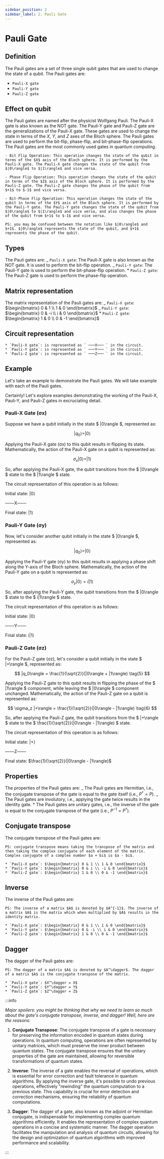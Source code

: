 ```yaml
---
sidebar_position: 2
sidebar_label: 2. Pauli Gate
---
```


# Pauli Gate

## Definition

The Pauli gates are a set of three single qubit gates that are used to change the state of a qubit. The Pauli gates are:
- `Pauli-X gate`
- `Pauli-Y gate`
- `Pauli-Z gate`

## Effect on qubit

The Pauli gates are named after the physicist Wolfgang Pauli. The Pauli-X gate is also known as the NOT gate. The Pauli-Y gate and Pauli-Z gate are the generalizations of the Pauli-X gate. These gates are used to change the state in terms of the $X$, $Y$, and $Z$ axes of the Bloch sphere. The Pauli gates are used to perform the bit-flip, phase-flip, and bit-phase-flip operations. The Pauli gates are the most commonly used gates in quantum computing.

    - Bit Flip Operation: This operation changes the state of the qubit in terms of the $X$ axis of the Bloch sphere. It is performed by the Pauli-X gate. The Pauli-X gate changes the state of the qubit from $|0\rangle$ to $|1\rangle$ and vice versa.

    - Phase Flip Operation: This operation changes the state of the qubit in terms of the $Z$ axis of the Bloch sphere. It is performed by the Pauli-Z gate. The Pauli-Z gate changes the phase of the qubit from $+1$ to $-1$ and vice versa.

    - Bit-Phase Flip Operation: This operation changes the state of the qubit in terms of the $Y$ axis of the Bloch sphere. It is performed by the Pauli-Y gate. The Pauli-Y gate changes the state of the qubit from $|0\rangle$ to $|1\rangle$ and vice versa, and also changes the phase of the qubit from $+1$ to $-1$ and vice versa.

    PS: you may be confused between the notation like $|0\rangle$ and $+1$. $|0\rangle$ represents the state of the qubit, and $+1$ represents the phase of the qubit.

## Types

The Pauli gates are:
_ `Pauli-X gate`: The Pauli-X gate is also known as the NOT gate. It is used to perform the bit-flip operation.
_ `Pauli-Y gate`: The Pauli-Y gate is used to perform the bit-phase-flip operation. \* `Pauli-Z gate`: The Pauli-Z gate is used to perform the phase-flip operation.

## Matrix representation

The matrix representation of the Pauli gates are:
_ `Pauli-X gate`: $\begin{bmatrix} 0 & 1 \\ 1 & 0 \end{bmatrix}$
_ `Pauli-Y gate`: $\begin{bmatrix} 0 & -i \\ i & 0 \end{bmatrix}$ \* `Pauli-Z gate`: $\begin{bmatrix} 1 & 0 \\ 0 & -1 \end{bmatrix}$

## Circuit representation

    * `Pauli-X gate`: is represented as ` ───X─── ` in the circuit.
    * `Pauli-Y gate`: is represented as ` ───Y─── ` in the circuit.
    * `Pauli-Z gate`: is represented as ` ───Z─── ` in the circuit.

## Example

Let's take an example to demonstrate the Pauli gates. We will take example with each of the Pauli gates.

Certainly! Let's explore examples demonstrating the working of the Pauli-X, Pauli-Y, and Pauli-Z gates in excruciating detail.

### Pauli-X Gate (σx)

Suppose we have a qubit initially in the state $ |0\rangle $, represented as:

$$
|q_0\rangle = |0\rangle
\tag{1}
$$

Applying the Pauli-X gate (σx) to this qubit results in flipping its state. Mathematically, the action of the Pauli-X gate on a qubit is represented as:

$$
\sigma_x |0\rangle = |1\rangle
\tag{2}
$$

So, after applying the Pauli-X gate, the qubit transitions from the $ |0\rangle $ state to the $ |1\rangle $ state.

The circuit representation of this operation is as follows:

Initial state: |0⟩

───X───

Final state: |1⟩

### Pauli-Y Gate (σy)

Now, let's consider another qubit initially in the state $ |0\rangle $, represented as:

$$
|q_0\rangle = |0\rangle
\tag{3}
$$

Applying the Pauli-Y gate (σy) to this qubit results in applying a phase shift along the Y-axis of the Bloch sphere. Mathematically, the action of the Pauli-Y gate on a qubit is represented as:

$$
\sigma_y |0\rangle = i|1\rangle
\tag{4}
$$

So, after applying the Pauli-Y gate, the qubit transitions from the $ |0\rangle $ state to the $ i|1\rangle $ state.

The circuit representation of this operation is as follows:

Initial state: |0⟩

───Y───

Final state: i|1⟩

### Pauli-Z Gate (σz)

For the Pauli-Z gate (σz), let's consider a qubit initially in the state $ |+\rangle $, represented as:

$$
|q_0\rangle = \frac{1}{\sqrt{2}}(|0\rangle + |1\rangle)
\tag{5}
$$

Applying the Pauli-Z gate to this qubit results in flipping the phase of the $ |1\rangle $ component, while leaving the $ |0\rangle $ component unchanged. Mathematically, the action of the Pauli-Z gate on a qubit is represented as:

$$
\sigma_z |+\rangle = \frac{1}{\sqrt{2}}(|0\rangle - |1\rangle)
\tag{6}
$$

So, after applying the Pauli-Z gate, the qubit transitions from the $ |+\rangle $ state to the $ \frac{1}{\sqrt{2}}(|0\rangle - |1\rangle) $ state.

The circuit representation of this operation is as follows:

Initial state: |+⟩

───Z───

Final state: $\frac{1}{\sqrt{2}}(|0\rangle - |1\rangle)$

## Properties

The properties of the Pauli gates are:
_ The Pauli gates are Hermitian, i.e., the conjugate transpose of the gate is equal to the gate itself (i.e., $P^\dagger = P$).
_ The Pauli gates are involutory, i.e., applying the gate twice results in the identity gate. \* The Pauli gates are unitary gates, i.e., the inverse of the gate is equal to the conjugate transpose of the gate (i.e., $P^{-1} = P^\dagger$).

## Conjugate transpose

The conjugate transpose of the Pauli gates are:

    PS: conjugate transpose means taking the transpose of the matrix and then taking the complex conjugate of each element of the matrix. Complex conjugate of a complex number $a + bi$ is $a - bi$.

    * `Pauli-X gate`: $\begin{bmatrix} 0 & 1 \\ 1 & 0 \end{bmatrix}$
    * `Pauli-Y gate`: $\begin{bmatrix} 0 & i \\ -i & 0 \end{bmatrix}$
    * `Pauli-Z gate`: $\begin{bmatrix} 1 & 0 \\ 0 & -1 \end{bmatrix}$

## Inverse

The inverse of the Pauli gates are:

    PS: The inverse of a matrix $A$ is denoted by $A^{-1}$. The inverse of a matrix $A$ is the matrix which when multiplied by $A$ results in the identity matrix.

    * `Pauli-X gate`: $\begin{bmatrix} 0 & 1 \\ 1 & 0 \end{bmatrix}$
    * `Pauli-Y gate`: $\begin{bmatrix} 0 & -i \\ i & 0 \end{bmatrix}$
    * `Pauli-Z gate`: $\begin{bmatrix} 1 & 0 \\ 0 & -1 \end{bmatrix}$

## Dagger

The dagger of the Pauli gates are:

    PS: The dagger of a matrix $A$ is denoted by $A^\dagger$. The dagger of a matrix $A$ is the conjugate transpose of the matrix.

    * `Pauli-X gate`: $X^\dagger = X$
    * `Pauli-Y gate`: $Y^\dagger = Y$
    * `Pauli-Z gate`: $Z^\dagger = Z$

:::info

_Major spoilers: you might be thinking that why we need to learn so much about the gate's conjugate transpose, inverse, and dagger! Well, here are the reasons:_

1. **Conjugate Transpose**: The conjugate transpose of a gate is necessary for preserving the information encoded in quantum states during operations. In quantum computing, operations are often represented by unitary matrices, which must preserve the inner product between quantum states. The conjugate transpose ensures that the unitary properties of the gate are maintained, allowing for reversible transformations of quantum states.

2. **Inverse**: The inverse of a gate enables the reversal of operations, which is essential for error correction and fault tolerance in quantum algorithms. By applying the inverse gate, it's possible to undo previous operations, effectively "rewinding" the quantum computation to a previous state. This capability is crucial for error detection and correction mechanisms, ensuring the reliability of quantum computations.

3. **Dagger**: The dagger of a gate, also known as the adjoint or Hermitian conjugate, is indispensable for implementing complex quantum algorithms efficiently. It enables the representation of complex quantum operations in a concise and systematic manner. The dagger operation facilitates the manipulation and analysis of quantum circuits, allowing for the design and optimization of quantum algorithms with improved performance and scalability.

:::
